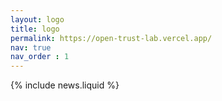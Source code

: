 ```yaml
---
layout: logo
title: logo
permalink: https://open-trust-lab.vercel.app/
nav: true
nav_order : 1
---
```


{% include news.liquid %}
